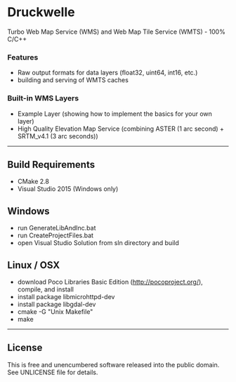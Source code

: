 # Druckwelle #

Turbo Web Map Service (WMS) and Web Map Tile Service (WMTS) - 100% C/C++

### Features ###

 * Raw output formats for data layers (float32, uint64, int16, etc.)
 * building and serving of WMTS caches

### Built-in WMS Layers ###

 * Example Layer (showing how to implement the basics for your own layer)
 * High Quality Elevation Map Service (combining ASTER (1 arc second) + SRTM_v4.1 (3 arc seconds))

---

## Build Requirements ##

 * CMake 2.8
 * Visual Studio 2015 (Windows only)

## Windows ##

 * run GenerateLibAndInc.bat
 * run CreateProjectFiles.bat
 * open Visual Studio Solution from sln directory and build

## Linux / OSX ##

 * download Poco Libraries Basic Edition (http://pocoproject.org/), compile, and install
 * install package libmicrohttpd-dev
 * install package libgdal-dev
 * cmake -G "Unix Makefile"
 * make

---

## License ##

This is free and unencumbered software released into the public domain. See UNLICENSE file for details.
